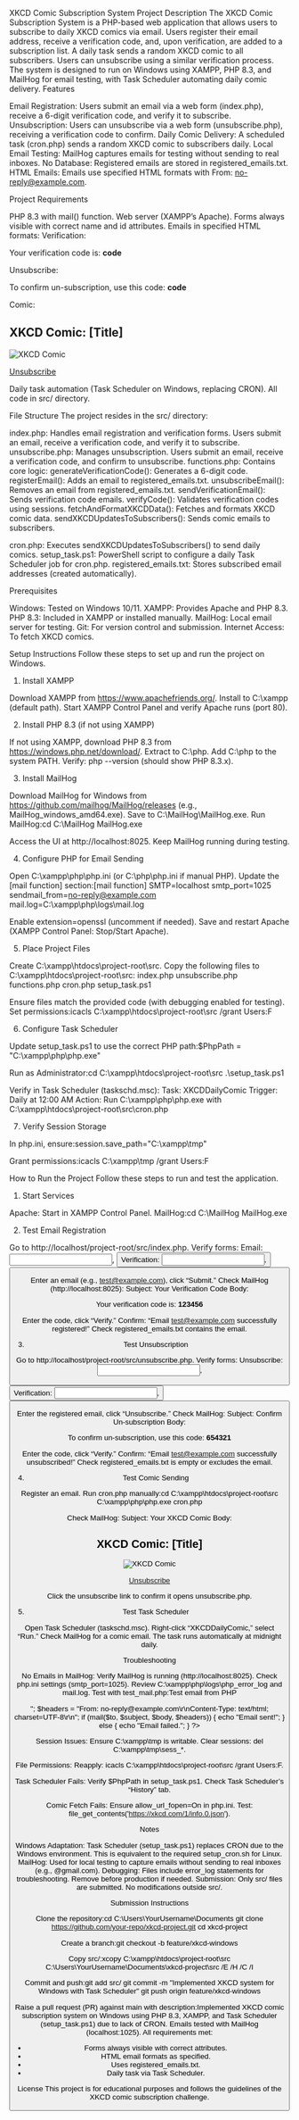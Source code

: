XKCD Comic Subscription System
Project Description
The XKCD Comic Subscription System is a PHP-based web application that allows users to subscribe to daily XKCD comics via email. Users register their email address, receive a verification code, and, upon verification, are added to a subscription list. A daily task sends a random XKCD comic to all subscribers. Users can unsubscribe using a similar verification process. The system is designed to run on Windows using XAMPP, PHP 8.3, and MailHog for email testing, with Task Scheduler automating daily comic delivery.
Features

Email Registration: Users submit an email via a web form (index.php), receive a 6-digit verification code, and verify it to subscribe.
Unsubscription: Users can unsubscribe via a web form (unsubscribe.php), receiving a verification code to confirm.
Daily Comic Delivery: A scheduled task (cron.php) sends a random XKCD comic to subscribers daily.
Local Email Testing: MailHog captures emails for testing without sending to real inboxes.
No Database: Registered emails are stored in registered_emails.txt.
HTML Emails: Emails use specified HTML formats with From: no-reply@example.com.

Project Requirements

PHP 8.3 with mail() function.
Web server (XAMPP’s Apache).
Forms always visible with correct name and id attributes.
Emails in specified HTML formats:
Verification: <p>Your verification code is: <strong>code</strong></p>
Unsubscribe: <p>To confirm un-subscription, use this code: <strong>code</strong></p>
Comic: <h2>XKCD Comic: [Title]</h2><img src="[URL]" alt="XKCD Comic"><p><a href="[unsubscribe_url]" id="unsubscribe-button">Unsubscribe</a></p>


Daily task automation (Task Scheduler on Windows, replacing CRON).
All code in src/ directory.

File Structure
The project resides in the src/ directory:

index.php: Handles email registration and verification forms. Users submit an email, receive a verification code, and verify it to subscribe.
unsubscribe.php: Manages unsubscription. Users submit an email, receive a verification code, and confirm to unsubscribe.
functions.php: Contains core logic:
generateVerificationCode(): Generates a 6-digit code.
registerEmail(): Adds an email to registered_emails.txt.
unsubscribeEmail(): Removes an email from registered_emails.txt.
sendVerificationEmail(): Sends verification code emails.
verifyCode(): Validates verification codes using sessions.
fetchAndFormatXKCDData(): Fetches and formats XKCD comic data.
sendXKCDUpdatesToSubscribers(): Sends comic emails to subscribers.


cron.php: Executes sendXKCDUpdatesToSubscribers() to send daily comics.
setup_task.ps1: PowerShell script to configure a daily Task Scheduler job for cron.php.
registered_emails.txt: Stores subscribed email addresses (created automatically).

Prerequisites

Windows: Tested on Windows 10/11.
XAMPP: Provides Apache and PHP 8.3.
PHP 8.3: Included in XAMPP or installed manually.
MailHog: Local email server for testing.
Git: For version control and submission.
Internet Access: To fetch XKCD comics.

Setup Instructions
Follow these steps to set up and run the project on Windows.
1. Install XAMPP

Download XAMPP from https://www.apachefriends.org/.
Install to C:\xampp (default path).
Start XAMPP Control Panel and verify Apache runs (port 80).

2. Install PHP 8.3 (if not using XAMPP)

If not using XAMPP, download PHP 8.3 from https://windows.php.net/download/.
Extract to C:\php.
Add C:\php to the system PATH.
Verify: php --version (should show PHP 8.3.x).

3. Install MailHog

Download MailHog for Windows from https://github.com/mailhog/MailHog/releases (e.g., MailHog_windows_amd64.exe).
Save to C:\MailHog\MailHog.exe.
Run MailHog:cd C:\MailHog
MailHog.exe


Access the UI at http://localhost:8025.
Keep MailHog running during testing.

4. Configure PHP for Email Sending

Open C:\xampp\php\php.ini (or C:\php\php.ini if manual PHP).
Update the [mail function] section:[mail function]
SMTP=localhost
smtp_port=1025
sendmail_from=no-reply@example.com
mail.log=C:\xampp\php\logs\mail.log


Enable extension=openssl (uncomment if needed).
Save and restart Apache (XAMPP Control Panel: Stop/Start Apache).

5. Place Project Files

Create C:\xampp\htdocs\project-root\src.
Copy the following files to C:\xampp\htdocs\project-root\src:
index.php
unsubscribe.php
functions.php
cron.php
setup_task.ps1


Ensure files match the provided code (with debugging enabled for testing).
Set permissions:icacls C:\xampp\htdocs\project-root\src /grant Users:F



6. Configure Task Scheduler

Update setup_task.ps1 to use the correct PHP path:$PhpPath = "C:\xampp\php\php.exe"


Run as Administrator:cd C:\xampp\htdocs\project-root\src
.\setup_task.ps1


Verify in Task Scheduler (taskschd.msc):
Task: XKCDDailyComic
Trigger: Daily at 12:00 AM
Action: Run C:\xampp\php\php.exe with C:\xampp\htdocs\project-root\src\cron.php



7. Verify Session Storage

In php.ini, ensure:session.save_path="C:\xampp\tmp"


Grant permissions:icacls C:\xampp\tmp /grant Users:F



How to Run the Project
Follow these steps to run and test the application.
1. Start Services

Apache: Start in XAMPP Control Panel.
MailHog:cd C:\MailHog
MailHog.exe



2. Test Email Registration

Go to http://localhost/project-root/src/index.php.
Verify forms:
Email: <input name="email" id="email">, <button id="submit-email">
Verification: <input name="verification_code" id="verification_code">, <button id="submit-verification">


Enter an email (e.g., test@example.com), click “Submit.”
Check MailHog (http://localhost:8025):
Subject: Your Verification Code
Body: <p>Your verification code is: <strong>123456</strong></p>


Enter the code, click “Verify.”
Confirm: “Email test@example.com successfully registered!”
Check registered_emails.txt contains the email.

3. Test Unsubscription

Go to http://localhost/project-root/src/unsubscribe.php.
Verify forms:
Unsubscribe: <input name="unsubscribe_email" id="unsubscribe_email">, <button id="submit-unsubscribe">
Verification: <input name="verification_code" id="verification_code">, <button id="submit-verification">


Enter the registered email, click “Unsubscribe.”
Check MailHog:
Subject: Confirm Un-subscription
Body: <p>To confirm un-subscription, use this code: <strong>654321</strong></p>


Enter the code, click “Verify.”
Confirm: “Email test@example.com successfully unsubscribed!”
Check registered_emails.txt is empty or excludes the email.

4. Test Comic Sending

Register an email.
Run cron.php manually:cd C:\xampp\htdocs\project-root\src
C:\xampp\php\php.exe cron.php


Check MailHog:
Subject: Your XKCD Comic
Body: <h2>XKCD Comic: [Title]</h2><img src="[URL]" alt="XKCD Comic"><p><a href="http://localhost/project-root/src/unsubscribe.php" id="unsubscribe-button">Unsubscribe</a></p>


Click the unsubscribe link to confirm it opens unsubscribe.php.

5. Test Task Scheduler

Open Task Scheduler (taskschd.msc).
Right-click “XKCDDailyComic,” select “Run.”
Check MailHog for a comic email.
The task runs automatically at midnight daily.

Troubleshooting

No Emails in MailHog:
Verify MailHog is running (http://localhost:8025).
Check php.ini settings (smtp_port=1025).
Review C:\xampp\php\logs\php_error_log and mail.log.
Test with test_mail.php:<?php
$to = "test@example.com";
$subject = "Test Email";
$body = "<p>Test email from PHP</p>";
$headers = "From: no-reply@example.com\r\nContent-Type: text/html; charset=UTF-8\r\n";
if (mail($to, $subject, $body, $headers)) {
    echo "Email sent!";
} else {
    echo "Email failed.";
}
?>




Session Issues:
Ensure C:\xampp\tmp is writable.
Clear sessions: del C:\xampp\tmp\sess_*.


File Permissions:
Reapply: icacls C:\xampp\htdocs\project-root\src /grant Users:F.


Task Scheduler Fails:
Verify $PhpPath in setup_task.ps1.
Check Task Scheduler’s “History” tab.


Comic Fetch Fails:
Ensure allow_url_fopen=On in php.ini.
Test: file_get_contents('https://xkcd.com/1/info.0.json').



Notes

Windows Adaptation: Task Scheduler (setup_task.ps1) replaces CRON due to the Windows environment. This is equivalent to the required setup_cron.sh for Linux.
MailHog: Used for local testing to capture emails without sending to real inboxes (e.g., @gmail.com).
Debugging: Files include error_log statements for troubleshooting. Remove before production if needed.
Submission: Only src/ files are submitted. No modifications outside src/.

Submission Instructions

Clone the repository:cd C:\Users\YourUsername\Documents
git clone https://github.com/your-repo/xkcd-project.git
cd xkcd-project


Create a branch:git checkout -b feature/xkcd-windows


Copy src/:xcopy C:\xampp\htdocs\project-root\src C:\Users\YourUsername\Documents\xkcd-project\src /E /H /C /I


Commit and push:git add src/
git commit -m "Implemented XKCD system for Windows with Task Scheduler"
git push origin feature/xkcd-windows


Raise a pull request (PR) against main with description:Implemented XKCD comic subscription system on Windows using PHP 8.3, XAMPP, and Task Scheduler (setup_task.ps1) due to lack of CRON. Emails tested with MailHog (localhost:1025). All requirements met:
- Forms always visible with correct attributes.
- HTML email formats as specified.
- Uses registered_emails.txt.
- Daily task via Task Scheduler.



License
This project is for educational purposes and follows the guidelines of the XKCD comic subscription challenge.
